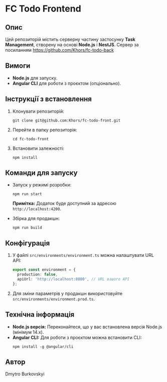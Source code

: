 # FC Todo Frontend

## Опис
Цей репозиторій містить серверну частину застосунку **Task Management**, створену на основі **Node.js** і **NestJS**. Сервер за посиланням https://github.com/Khors/fc-todo-back

## Вимоги
- **Node.js** для запуску.
- **Angular CLI** для роботи з проєктом (опціонально).

## Інструкції з встановлення

1. Клонувати репозиторій:
    ```
    git clone git@github.com:Khors/fc-todo-front.git
    ```
2. Перейти в папку репозиторія:
    ```
    cd fc-todo-front
    ```
3. Встановити залежності:
    ```
    npm install
    ```

## Команди для запуску

- Запуск у режимі розробки:
    ```
    npm run start
    ```
    **Примітка:** Додаток буде доступний за адресою `http://localhost:4200`.

- Збірка для продакшн:
    ```
    npm run build
    ```

## Конфігурація
1. У файлі `src/environments/environment.ts` можна налаштувати URL API:
    ```typescript
    export const environment = {
      production: false,
      apiUrl: 'http://localhost:8080', // URL вашого API
    };
    ```

2. Для зміни параметрів у продакшн використовуйте `src/environments/environment.prod.ts`.

## Технічна інформація
- **Node.js версія:** Переконайтеся, що у вас встановлена версія Node.js (мінімум 14.x).
- **Angular CLI:** Для роботи з проєктом можна встановити CLI:
    ```
    npm install -g @angular/cli
    ```

## Автор
Dmytro Burkovskyi
